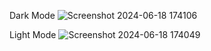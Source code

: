 Dark Mode
![Screenshot 2024-06-18 174106](https://github.com/ShaileeGavnekar/BrightWash/assets/119005417/a66aa6cf-75ab-4807-8125-2f594509394e)

Light Mode
![Screenshot 2024-06-18 174049](https://github.com/ShaileeGavnekar/BrightWash/assets/119005417/4549fe17-bd21-4f87-9aa6-4345b37614f9)

